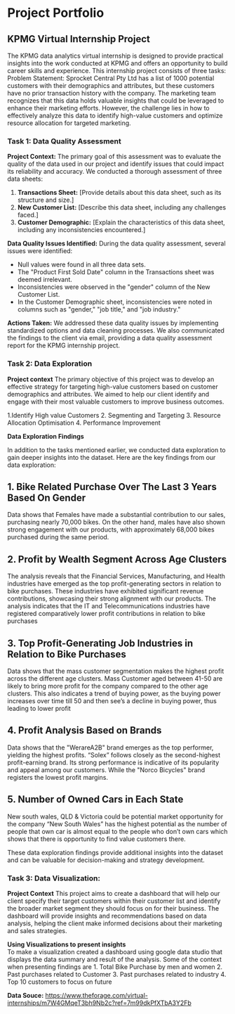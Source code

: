 # Project Portfolio

## KPMG Virtual Internship Project

The KPMG data analytics virtual internship is designed to provide practical insights into the work conducted at KPMG and offers an opportunity to build career skills and experience. This internship project consists of three tasks:
Problem Statement:
                      Sprocket Central Pty Ltd has a list of 1000 potential customers with their demographics and attributes, but these customers have no prior transaction history with the company. The marketing team recognizes that this data holds valuable insights that could be leveraged to enhance their marketing efforts. 
However, the challenge lies in how to effectively analyze this data to identify high-value customers and optimize resource allocation for targeted marketing.


### Task 1: Data Quality Assessment

**Project Context:**
The primary goal of this assessment was to evaluate the quality of the data used in our project and identify issues that could impact its reliability and accuracy. We conducted a thorough assessment of three data sheets:

1. **Transactions Sheet:** [Provide details about this data sheet, such as its structure and size.]
2. **New Customer List:** [Describe this data sheet, including any challenges faced.]
3. **Customer Demographic:** [Explain the characteristics of this data sheet, including any inconsistencies encountered.]

**Data Quality Issues Identified:**
During the data quality assessment, several issues were identified:

- Null values were found in all three data sets.
- The "Product First Sold Date" column in the Transactions sheet was deemed irrelevant.
- Inconsistencies were observed in the "gender" column of the New Customer List.
- In the Customer Demographic sheet, inconsistencies were noted in columns such as "gender," "job title," and "job industry."

**Actions Taken:**
We addressed these data quality issues by implementing standardized options and data cleaning processes. We also communicated the findings to the client via email, providing a data quality assessment report for the KPMG internship project.

### Task 2: Data Exploration

**Project context**
The primary objective of this project was to develop an effective strategy for targeting high-value customers based on customer demographics and attributes. We aimed to help our client identify and engage with their most valuable customers to improve business outcomes.

1.Identify High value Customers
2. Segmenting and Targeting
3. Resource Allocation Optimisation
4. Performance Improvement

**Data Exploration Findings**

In addition to the tasks mentioned earlier, we conducted data exploration to gain deeper insights into the dataset. Here are the key findings from our data exploration:

## 1. Bike Related Purchase Over The Last 3 Years Based On Gender
Data shows that Females have made a substantial contribution to our sales, purchasing nearly 70,000 bikes. 
On the other hand, males have also shown strong engagement with our products, with approximately 68,000 bikes purchased during the same period.

## 2. Profit by Wealth Segment Across Age Clusters
The analysis reveals that the Financial Services, Manufacturing, and Health industries have emerged as the top profit-generating sectors in relation to bike purchases. 
These industries have exhibited significant revenue contributions, showcasing their strong alignment with our products.
The analysis indicates that the IT and Telecommunications industries have registered comparatively lower profit contributions in relation to bike purchases

## 3. Top Profit-Generating Job Industries in Relation to Bike Purchases
Data shows that the mass customer segmentation makes the highest profit across the different age clusters.
 Mass Customer aged between 41-50 are likely to bring more profit for the company compared to the other age clusters.
 This also indicates a trend of buying power, as the buying power increases over time till 50 and then see’s a decline in buying power, thus leading to lower profit

## 4. Profit Analysis Based on Brands
Data shows that the "WerareA2B" brand emerges as the top performer, yielding the highest profits.
“Solex” follows closely as the second-highest profit-earning brand. Its strong performance is indicative of its popularity and appeal among our customers.
While the "Norco Bicycles" brand registers the lowest profit margins.

## 5. Number of Owned Cars in Each State
New south wales, QLD & Victoria could be potential market opportunity for the company
 “New South Wales” has the highest potential as the number of people that own car is almost equal to the people who don’t own cars which shows that there is opportunity to find value customers there.

These data exploration findings provide additional insights into the dataset and can be valuable for decision-making and strategy development.

### Task 3: Data Visualization:

**Project Context**
This project aims to create a dashboard that will help our client specify their target customers within their customer list and identify the broader market segment they should focus on for their business. The dashboard will provide insights and recommendations based on data analysis, helping the client make informed decisions about their marketing and sales strategies.

**Using Visualizations to present insights**  
  To make a visualization created a dashboard using google data studio that displays the data summary and result of the analysis. Some of the context when presenting findings are
      1. Total Bike Purchase by men and women
      2. Past purchases related to Customer
      3. Past purchases related to industry
      4. Top 10 customers to focus on future

**Data Souce:**
https://www.theforage.com/virtual-internships/m7W4GMqeT3bh9Nb2c?ref=7m99dkPfXTbA3Y2Fb
